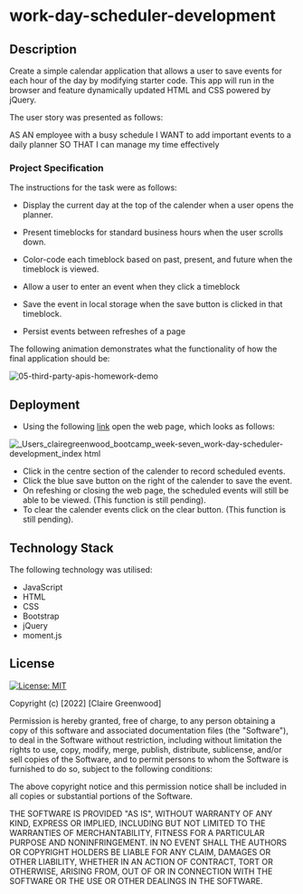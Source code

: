 # work-day-scheduler-development

## Description

Create a simple calendar application that allows a user to save events for each hour of the day by modifying starter code. This app will run in the browser and feature dynamically updated HTML and CSS powered by jQuery.

The user story was presented as follows:

AS AN employee with a busy schedule
I WANT to add important events to a daily planner
SO THAT I can manage my time effectively

### Project Specification

The instructions for the task were as follows:

- Display the current day at the top of the calender when a user opens the planner.


- Present timeblocks for standard business hours when the user scrolls down.


- Color-code each timeblock based on past, present, and future when the timeblock is viewed.


- Allow a user to enter an event when they click a timeblock


- Save the event in local storage when the save button is clicked in that timeblock.


- Persist events between refreshes of a page
    
    
The following animation demonstrates what the functionality of how the final application should be:
    
![05-third-party-apis-homework-demo](https://user-images.githubusercontent.com/118351853/215757451-fd6312d3-ea6d-46a4-a71a-e57bea2e969f.gif)


## Deployment

- Using the following [link](https://clairegreenwood83.github.io/work-day-scheduler-development/) open the web page, which looks as follows:

![_Users_clairegreenwood_bootcamp_week-seven_work-day-scheduler-development_index html](https://user-images.githubusercontent.com/118351853/215760010-2208bd6a-19ad-4cd0-9926-570381c9465d.png)

- Click in the centre section of the calender to record scheduled events.
- Click the blue save button on the right of the calender to save the event.
- On refeshing or closing the web page, the scheduled events will still be able to be viewed. (This function is still pending).
- To clear the calender events click on the clear button. (This function is still pending). 

## Technology Stack

The following technology was utilised:

- JavaScript
- HTML
- CSS
- Bootstrap
- jQuery
- moment.js

## License

[![License: MIT](https://img.shields.io/badge/License-MIT-yellow.svg)](https://opensource.org/licenses/MIT)

Copyright (c) [2022] [Claire Greenwood]

Permission is hereby granted, free of charge, to any person obtaining a copy of this software and associated documentation files (the "Software"), to deal in the Software without restriction, including without limitation the rights to use, copy, modify, merge, publish, distribute, sublicense, and/or sell copies of the Software, and to permit persons to whom the Software is furnished to do so, subject to the following conditions:

The above copyright notice and this permission notice shall be included in all copies or substantial portions of the Software.

THE SOFTWARE IS PROVIDED "AS IS", WITHOUT WARRANTY OF ANY KIND, EXPRESS OR IMPLIED, INCLUDING BUT NOT LIMITED TO THE WARRANTIES OF MERCHANTABILITY, FITNESS FOR A PARTICULAR PURPOSE AND NONINFRINGEMENT. IN NO EVENT SHALL THE AUTHORS OR COPYRIGHT HOLDERS BE LIABLE FOR ANY CLAIM, DAMAGES OR OTHER LIABILITY, WHETHER IN AN ACTION OF CONTRACT, TORT OR OTHERWISE, ARISING FROM, OUT OF OR IN CONNECTION WITH THE SOFTWARE OR THE USE OR OTHER DEALINGS IN THE SOFTWARE.


